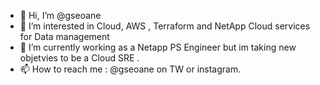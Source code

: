 - 👋 Hi, I’m @gseoane
- 👀 I’m interested in  Cloud, AWS , Terraform and NetApp Cloud services for Data management 
- 🌱 I’m currently working as a Netapp PS Engineer but im taking new objetvies to be a Cloud SRE .
- 📫 How to reach me : @gseoane on TW or instagram.

<!---
gseoane/gseoane is a ✨ special ✨ repository because its `README.md` (this file) appears on your GitHub profile.
You can click the Preview link to take a look at your changes.
--->
